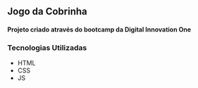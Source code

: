## Jogo da Cobrinha

#### Projeto criado através do bootcamp da Digital Innovation One

### Tecnologias Utilizadas

- HTML
- CSS
- JS
